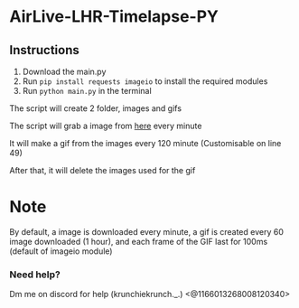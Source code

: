# AirLive-LHR-Timelapse-PY

## Instructions

1. Download the main.py
2. Run `pip install requests imageio` to install the required modules
3. Run `python main.py` in the terminal

The script will create 2 folder, images and gifs

The script will grab a image from [here](https://assets4.webcam.io/w/MmqrKM/latest.jpg) every minute

It will make a gif from the images every 120 minute (Customisable on line 49)

After that, it will delete the images used for the gif

# Note

By default, a image is downloaded every minute, a gif is created every 60 image downloaded (1 hour), and each frame of the GIF last for 100ms (default of imageio module)

### Need help?

Dm me on discord for help (krunchiekrunch._.)
<@1166013268008120340>
